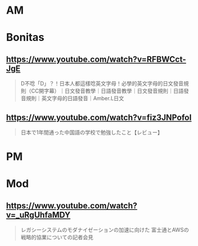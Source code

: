 # AM
# Bonitas

## https://www.youtube.com/watch?v=RFBWCct-JgE

> D不唸「D」？！日本人都這樣唸英文字母！必學的英文字母的日文發音規則（CC開字幕）｜日文發音教學｜日語發音教學｜日文發音規則｜日語發音規則｜英文字母的日語發音｜Amber.L日文

## https://www.youtube.com/watch?v=fiz3JNPofoI 

> 日本で1年間通った中国語の学校で勉強したこと【レビュー】 

# PM
# Mod

## https://www.youtube.com/watch?v=_uRgUhfaMDY

> レガシーシステムのモダナイゼーションの加速に向けた 富士通とAWSの戦略的協業についての記者会見 
